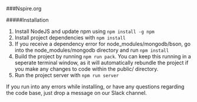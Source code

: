###Nspire.org

#####Installation
1. Install NodeJS and update npm using `npm install -g npm`
2. Install project dependencies with `npm install`
3. If you receive a dependency error for node_modules/mongodb/bson, go into the node_modules/mongodb directory and run `npm install`
4. Build the project by running `npm run pack`. You can keep this running in a seperate terminal window, as it will automatically rebundle the project if you make any changes to code within the public/ directory.
5. Run the project server with `npm run server`

If you run into any errors while installing, or have any questions regarding the code base, just drop a message on our Slack channel.
